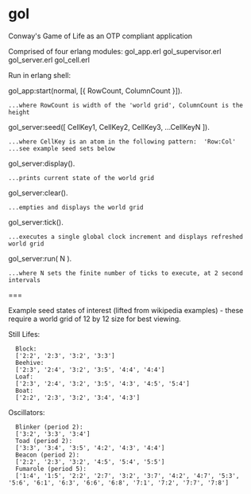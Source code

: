 gol
===
Conway's Game of Life as an OTP compliant application 

Comprised of four erlang modules:
     gol_app.erl
     gol_supervisor.erl
     gol_server.erl
     gol_cell.erl

Run in erlang shell:

gol_app:start(normal, [{ RowCount, ColumnCount }]).

    ...where RowCount is width of the 'world grid', ColumnCount is the height

gol_server:seed([ CellKey1, CellKey2, CellKey3, ...CellKeyN ]).

    ...where CellKey is an atom in the following pattern:  'Row:Col' 
    ...see example seed sets below

gol_server:display().

    ...prints current state of the world grid

gol_server:clear().

    ...empties and displays the world grid

gol_server:tick().

    ...executes a single global clock increment and displays refreshed world grid

gol_server:run( N ).

    ...where N sets the finite number of ticks to execute, at 2 second intervals

===

Example seed states of interest (lifted from wikipedia examples) - these require a world grid of 12 by 12 size for best viewing.
 
Still Lifes:

      Block: 
      ['2:2', '2:3', '3:2', '3:3']
      Beehive: 
      ['2:3', '2:4', '3:2', '3:5', '4:4', '4:4']
      Loaf:
      ['2:3', '2:4', '3:2', '3:5', '4:3', '4:5', '5:4']
      Boat:
      ['2:2', '2:3', '3:2', '3:4', '4:3']

Oscillators:

      Blinker (period 2):
      ['3:2', '3:3', '3:4']
      Toad (period 2):
      ['3:3', '3:4', '3:5', '4:2', '4:3', '4:4']
      Beacon (period 2):
      ['2:2', '2:3', '3:2', '4:5', '5:4', '5:5']
      Fumarole (period 5):
      ['1:4', '1:5', '2:2', '2:7', '3:2', '3:7', '4:2', '4:7', '5:3', '5:6', '6:1', '6:3', '6:6', '6:8', '7:1', '7:2', '7:7', '7:8']
